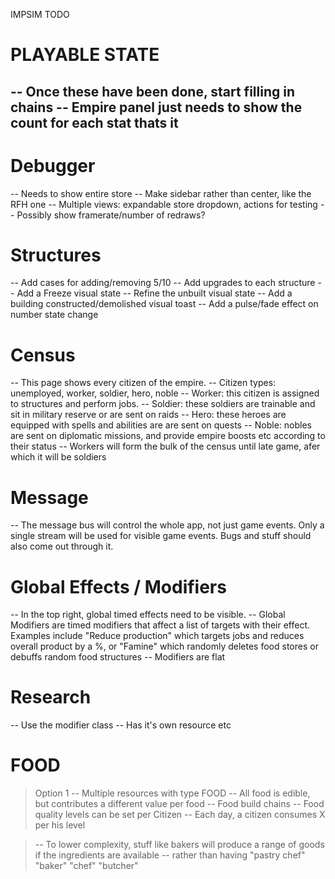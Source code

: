 IMPSIM TODO

# PLAYABLE STATE

-- Once these have been done, start filling in chains
-- Empire panel just needs to show the count for each stat thats it
--

# Debugger

-- Needs to show entire store
-- Make sidebar rather than center, like the RFH one
-- Multiple views: expandable store dropdown, actions for testing
-- Possibly show framerate/number of redraws?

# Structures

-- Add cases for adding/removing 5/10
-- Add upgrades to each structure
-- Add a Freeze visual state
-- Refine the unbuilt visual state
-- Add a building constructed/demolished visual toast
-- Add a pulse/fade effect on number state change

# Census

-- This page shows every citizen of the empire.
-- Citizen types: unemployed, worker, soldier, hero, noble
-- Worker: this citizen is assigned to structures and perform jobs.
-- Soldier: these soldiers are trainable and sit in military reserve or are sent on raids
-- Hero: these heroes are equipped with spells and abilities are are sent on quests
-- Noble: nobles are sent on diplomatic missions, and provide empire boosts etc according to their status
-- Workers will form the bulk of the census until late game, afer which it will be soldiers

# Message

-- The message bus will control the whole app, not just game events. Only a single stream will be used for visible game events. Bugs and stuff should also come out through it.

# Global Effects / Modifiers

-- In the top right, global timed effects need to be visible.
-- Global Modifiers are timed modifiers that affect a list of targets with their effect. Examples include "Reduce production" which targets jobs and reduces overall product by a %, or "Famine" which randomly deletes food stores or debuffs random food structures
-- Modifiers are flat

# Research

-- Use the modifier class
-- Has it's own resource etc

# FOOD

> Option 1
> -- Multiple resources with type FOOD
> -- All food is edible, but contributes a different value per food
> -- Food build chains
> -- Food quality levels can be set per Citizen
> -- Each day, a citizen consumes X per his level

> -- To lower complexity, stuff like bakers will produce a range of goods if the ingredients are available
> -- rather than having "pastry chef" "baker" "chef" "butcher"
